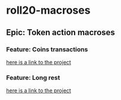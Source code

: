 # roll20-macroses

## Epic: Token action macroses

### Feature: Coins transactions
[here is a link to the project]()

### Feature: Long rest
[here is a link to the project]()